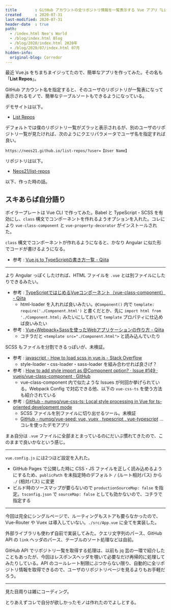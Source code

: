 ```yaml
---
title        : GitHub アカウントの全リポジトリ情報を一覧表示する Vue アプリ「List Repos」を作った
created      : 2020-07-31
last-modified: 2020-07-31
header-date  : true
path:
  - /index.html Neo's World
  - /blog/index.html Blog
  - /blog/2020/index.html 2020年
  - /blog/2020/07/index.html 07月
hidden-info:
  original-blog: Corredor
---
```


最近 Vue.js をちまちまイジってたので、簡単なアプリを作ってみた。その名も「**List Repos**」。

GitHub アカウント名を指定すると、そのユーザのリポジトリが一覧表になって表示されるモノで、簡単なテーブルソートもできるようになっている。

デモサイトは以下。

- [List Repos](https://neos21.github.io/list-repos/)

デフォルトでは僕のリポジトリ一覧がズラッと表示されるが、別のユーザのリポジトリ一覧が見たければ、次のようにクエリパラメータでユーザ名を指定すれば良い。

```
https://neos21.github.io/list-repos/?user=【User Name】
```

リポジトリは以下。

- [Neos21/list-repos](https://github.com/Neos21/list-repos)

以下、作った時の話。

## スキあらば自分語り

ボイラープレートは Vue CLI で作ってみた。Babel と TypeScript・SCSS を有効にし、`class` 構文でコンポーネントを作れるようオプションを入れた。コレにより `vue-class-component` と `vue-property-decorator` がインストールされた。

`class` 構文でコンポーネントが作れるようになると、かなり Angular に似た形でコードが書けるようになる。

- 参考 : [Vue.js to TypeScriptの書き方一覧 - Qiita](https://qiita.com/ryo2132/items/4d43209ea89ad1297426)

-----

より Angular っぽくしたければ、HTML ファイルを `.vue` とは別ファイルにしたりできるみたい。

- 参考 : [TypeScriptではじめるVueコンポーネント（vue-class-component） - Qiita](https://qiita.com/hatakoya/items/8d9968d07748d20825f8)
  - html-loader を入れれば良いみたい。`@Component()` 内で `template: require('./Component.html')` と書くだとか、先に `import html from './Component.html;` みたいにしておいて `template` プロパティに仕込めば良いみたい
- 参考 : [Vue+Webpack+Sassを使ったWebアプリケーションの作り方 - Qiita](https://qiita.com/morocco/items/b1640cfdbe87817bd6a7)
  - コチラだと `<template src="./Component.html">` と読み込んでいたり

SCSS もファイルを分割できるっぽいが、未検証。

- 参考 : [javascript - How to load scss in vue.js - Stack Overflow](https://stackoverflow.com/questions/45499330/how-to-load-scss-in-vue-js)
  - style-loader・css-loader・sass-loader を組み合わせれば良さげ？
- 参考 : [How to add style import as @Component option? · Issue #149 · vuejs/vue-class-component · GitHub](https://github.com/vuejs/vue-class-component/issues/149)
  - vue-class-component 内で似たような Issues が何回か挙げられている。Webpack Config で対応できる他、以下の `vue-css-ts` を使う方法も紹介されている
- 参考 : [GitHub - numsg/vue-css-ts: Local style processing in Vue for ts-oriented development mode](https://github.com/numsg/vue-css-ts)
  - SCSS ファイルを別ファイルに切り出せるツール。未検証
  - [GitHub - numsg/vue-seed: vue, vuex , typescript , vue-typescript](https://github.com/numsg/vue-seed) … コレを使ったデモアプリ

まぁ自分は `.vue` ファイルに全部まとまっているのにだいぶ慣れてきたので、このままで良いかなという感じ。

-----

`vue.config.js` には2つほど設定を入れた。

- GitHub Pages で公開した時に CSS・JS ファイルを正しく読み込めるようにするため、`publicPath` を未指定時のデフォルト `/` (ルート相対パス) から `./` (相対パス) に変更
- ビルド時のソースマップが要らないので `productionSourceMap: false` を指定。`tsconfig.json` で `sourceMap: false` としても効かないので、コチラで指定する

-----

今回は完全にシングルページで、ルーティングもストアも要らなかったので、Vue-Router や Vuex は導入していない。`./src/App.vue` に全てを実装した。

外部ライブラリも使わず自前で実装してみた。クエリ文字列のパース、GitHub API の `link` ヘッダのパース、テーブルのソート処理などは自前。

GitHub API でリポジトリ一覧を取得する処理は、以前も jq 芸の一環で紹介したこともあったが、今回はレスポンスヘッダを覗いて必要なだけ再帰的に処理してみたりしている。API のコールレート制限にぶつからない限り、自動的に全リポジトリ情報を取得できるので、ユーザのリポジトリページを見るよりもお手軽だろう。

-----

見た目周りは雑にコーディング。

とりあえずコレで自分が欲しかったモノは作れたのでよしとする。
